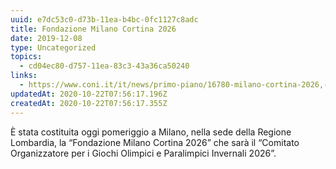 ```yaml
---
uuid: e7dc53c0-d73b-11ea-b4bc-0fc1127c8adc
title: Fondazione Milano Cortina 2026
date: 2019-12-08
type: Uncategorized
topics:
  - cd04ec80-d757-11ea-83c3-43a36ca50240
links:
  - https://www.coni.it/it/news/primo-piano/16780-milano-cortina-2026,-costituita-la-fondazione-che-organizzer%C3%A0-i-giochi.html
updatedAt: 2020-10-22T07:56:17.196Z
createdAt: 2020-10-22T07:56:17.355Z
---
```


È stata costituita oggi pomeriggio a Milano, nella sede della Regione Lombardia, la “Fondazione Milano Cortina 2026” che sarà il “Comitato Organizzatore per i Giochi Olimpici e Paralimpici Invernali 2026”.
